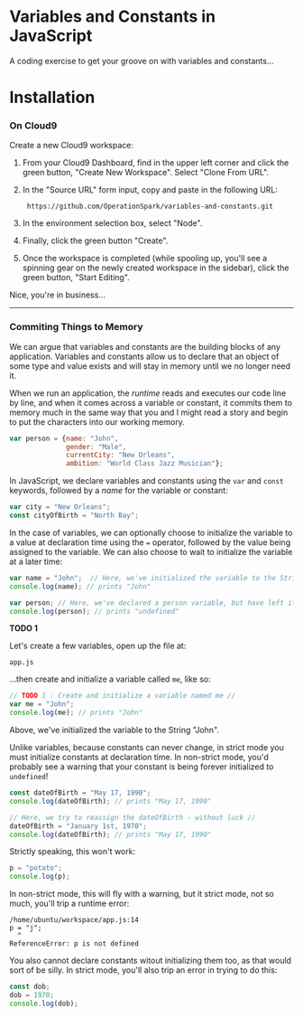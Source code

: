 Variables and Constants in JavaScript
=======================

A coding exercise to get your groove on with variables and constants...

# Installation

### On Cloud9

Create a new Cloud9 workspace:

1. From your Cloud9 Dashboard, find in the upper left corner and click the green button, "Create New Workspace".
Select "Clone From URL".
2. In the "Source URL" form input, copy and paste in the following URL:

        https://github.com/OperationSpark/variables-and-constants.git

3. In the environment selection box, select "Node".
4. Finally, click the green button "Create".
5. Once the workspace is completed (while spooling up, you'll see a spinning gear on the newly created workspace in the sidebar), click the green button, "Start Editing".

Nice, you're in business...

---

### Commiting Things to Memory

We can argue that variables and constants are the building blocks of any application.  Variables and constants allow us to declare that an object of some type and value exists and will stay in memory until we no longer need it.

When we run an application, the _runtime_ reads and executes our code line by line, and when it comes across a variable or constant, it commits them to memory much in the same way that you and I might read a story and begin to put the characters into our working memory.


````javascript
var person = {name: "John",
              gender: "Male",
              currentCity: "New Orleans",
              ambition: "World Class Jazz Musician"};
````

In JavaScript, we declare variables and constants using the `var` and `const` keywords, followed by a _name_ for the variable or constant:

````javascript
var city = "New Orleans";
const cityOfBirth = "North Bay";
````

In the case of variables, we can optionally choose to initialize the variable to a value at declaration time using the `=` operator, followed by the value being assigned to the variable.  We can also choose to wait to initialize the variable at a later time:

````javascript
var name = "John";  // Here, we've initialized the variable to the String "John" //
console.log(name); // prints "John"

var person; // Here, we've declared a person variable, but have left it undefined
console.log(person); // prints "undefined"
````

**TODO 1**

Let's create a few variables, open up the file at:

    app.js

...then create and initialize a variable called `me`, like so:

````javascript
// TODO 1 : Create and initialize a variable named me //
var me = "John";
console.log(me); // prints "John"
````

Above, we've initialized the variable to the String "John".



Unlike variables, because constants can never change, in strict mode you must initialize constants at declaration time.  In non-strict mode, you'd probably see a warning that your constant is being forever initialized to `undefined`!

````javascript
const dateOfBirth = "May 17, 1990";
console.log(dateOfBirth); // prints "May 17, 1990"

// Here, we try to reassign the dateOfBirth - without luck //
dateOfBirth = "January 1st, 1970";
console.log(dateOfBirth); // prints "May 17, 1990"
````

Strictly speaking, this won't work:

````javascript
p = "potato";
console.log(p);
````

In non-strict mode, this will fly with a warning, but it strict mode, not so much, you'll trip a runtime error:

````
/home/ubuntu/workspace/app.js:14
p = "j";
  ^
ReferenceError: p is not defined
````

You also cannot declare constants witout initializing them too, as that would sort of be silly.  In strict mode, you'll also trip an error in trying to do this:

````javascript
const dob;
dob = 1970;
console.log(dob);
````


